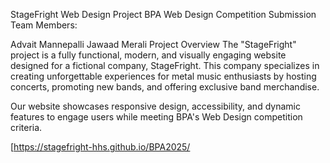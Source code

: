 StageFright Web Design Project
BPA Web Design Competition Submission
Team Members:

Advait Mannepalli
Jawaad Merali
Project Overview
The "StageFright" project is a fully functional, modern, and visually engaging website designed for a fictional company, StageFright. This company specializes in creating unforgettable experiences for metal music enthusiasts by hosting concerts, promoting new bands, and offering exclusive band merchandise.

Our website showcases responsive design, accessibility, and dynamic features to engage users while meeting BPA's Web Design competition criteria.

[https://stagefright-hhs.github.io/BPA2025/
